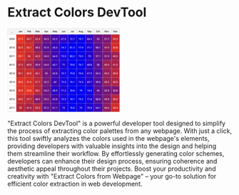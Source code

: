# Extract Colors DevTool


<img src="https://raw.githubusercontent.com/guiexperttable/ge-table/main/apps/table-website/src/assets/screens/heatmap.png" width="50%">


"Extract Colors DevTool" is a powerful developer tool designed to simplify the process of extracting color palettes from
any webpage. With just a click, this tool swiftly analyzes the colors used in the webpage's elements, providing
developers with valuable insights into the design and helping them streamline their workflow. By effortlessly generating
color schemes, developers can enhance their design process, ensuring coherence and aesthetic appeal throughout their
projects. Boost your productivity and creativity with "Extract Colors from Webpage" – your go-to solution for efficient
color extraction in web development.